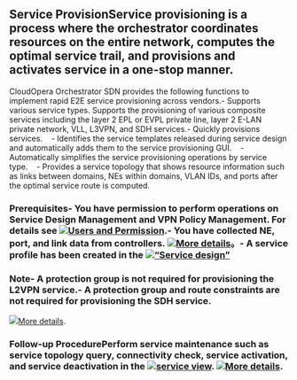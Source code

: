 ## Service ProvisionService provisioning is a process where the orchestrator coordinates resources on the entire network, computes the optimal service trail, and provisions and activates service in a one-stop manner.
CloudOpera Orchestrator SDN provides the following functions to implement rapid E2E service provisioning across vendors.- Supports various service types. Supports the provisioning of various composite services including the layer 2 EPL or EVPL private line, layer 2 E-LAN private network, VLL, L3VPN, and SDH services.- Quickly provisions services.    - Identifies the service templates released during service design and automatically adds them to the service provisioning GUI.    - Automatically simplifies the service provisioning operations by service type.    - Provides a service topology that shows resource information such as links between domains, NEs within domains, VLAN IDs, and ports after the optimal service route is computed.
### Prerequisites- You have permission to perform operations on **Service Design Management** and **VPN Policy Management**. For details see [![](../image/open_soft.png)Users and Permission](/hedex/hedex.do?lib=ies_control_en&id=hlp_security_p_hlp_usermanage&locale=en-us).- You have collected NE, port, and link data from controllers. [![](../image/open_soft.png)More details](/hedex/hedex.do?lib=ies_control_en&id=base_resource&locale=en-us)。- A service profile has been created in the [![](../image/open_soft.png)“Service design”](/vpndesignwebsite/manage/index.html?action=create)
### Note- A protection group is not required for provisioning the L2VPN service.- A protection group and route constraints are not required for provisioning the SDH service.
[![](../image/open_soft.png)More details](/hedex/hedex.do?lib=ies_control_en&id=ipwan_serviceprovision).
### Follow-up ProcedurePerform service maintenance such as service topology query, connectivity check, service activation, and service deactivation in the [![](../image/open_soft.png)service view](/ui/wansolution/v1/pages/servicemgrlist/servicemgrlist.html). [![](../image/open_soft.png)More details](/hedex/hedex.do?lib=ies_control_en&id=IPWAN_serviceMgr&locale=en-us).
